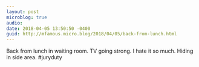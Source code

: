 ```yaml
---
layout: post
microblog: true
audio: 
date: 2018-04-05 13:50:50 -0400
guid: http://mfamous.micro.blog/2018/04/05/back-from-lunch.html
---
```

Back from lunch in waiting room. TV going strong. I hate it so much. Hiding in side area. #juryduty
